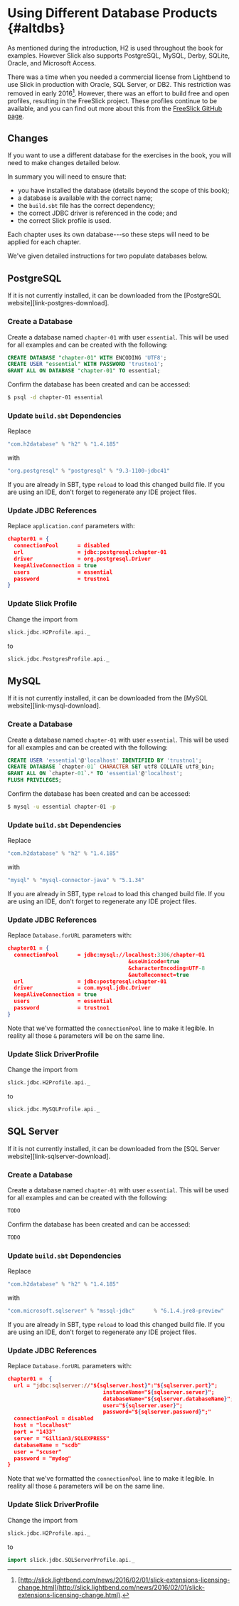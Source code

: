 # Using Different Database Products {#altdbs}

As mentioned during the introduction, H2 is used throughout the book for examples.
However Slick also supports PostgreSQL, MySQL, Derby, SQLite, Oracle, and Microsoft Access.

There was a time when you needed a commercial license from Lightbend to use Slick in production with Oracle, SQL Server, or DB2.
This restriction was removed in early 2016[^slick-blog-open].
However, there was an effort to build free and open profiles, resulting in the FreeSlick project.
These profiles continue to be available, and you can find out more about this from the [FreeSlick GitHub page](https://github.com/smootoo/freeslick).

[^slick-blog-open]: [http://slick.lightbend.com/news/2016/02/01/slick-extensions-licensing-change.html](http://slick.lightbend.com/news/2016/02/01/slick-extensions-licensing-change.html).

## Changes

If you want to use a different database for the exercises in the book,
you will need to make changes detailed below.

In summary you will need to ensure that:

 * you have installed the database (details beyond the scope of this book);
 * a database is available with the correct name;
 * the `build.sbt` file has the correct dependency;
 * the correct JDBC driver is referenced in the code; and
 * the correct Slick profile is used.

Each chapter uses its own database---so these steps will need to be applied for each chapter.

We've given detailed instructions for two populate databases below.

## PostgreSQL

If it is not currently installed, it can be downloaded from the [PostgreSQL website][link-postgres-download].

### Create a Database

Create a database named `chapter-01` with user `essential`. This will be used for all examples and can be created with the following:

~~~ sql
CREATE DATABASE "chapter-01" WITH ENCODING 'UTF8';
CREATE USER "essential" WITH PASSWORD 'trustno1';
GRANT ALL ON DATABASE "chapter-01" TO essential;
~~~

Confirm the database has been created and can be accessed:

~~~ bash
$ psql -d chapter-01 essential
~~~

### Update `build.sbt` Dependencies

Replace

~~~ scala
"com.h2database" % "h2" % "1.4.185"
~~~

with

~~~ scala
"org.postgresql" % "postgresql" % "9.3-1100-jdbc41"
~~~

If you are already in SBT, type `reload` to load this changed build file.
If you are using an IDE, don't forget to regenerate any IDE project files.

### Update JDBC References

Replace `application.conf` parameters with:

~~~ json
chapter01 = {
  connectionPool      = disabled
  url                 = jdbc:postgresql:chapter-01
  driver              = org.postgresql.Driver
  keepAliveConnection = true
  users               = essential
  password            = trustno1
}
~~~

### Update Slick Profile

Change the import from

```scala
slick.jdbc.H2Profile.api._
```

to

```scala
slick.jdbc.PostgresProfile.api._
```


## MySQL

If it is not currently installed, it can be downloaded from the [MySQL website][link-mysql-download].

### Create a Database

Create a database named `chapter-01` with user `essential`. This will be used for all examples and can be created with the following:

~~~ sql
CREATE USER 'essential'@'localhost' IDENTIFIED BY 'trustno1';
CREATE DATABASE `chapter-01` CHARACTER SET utf8 COLLATE utf8_bin;
GRANT ALL ON `chapter-01`.* TO 'essential'@'localhost';
FLUSH PRIVILEGES;
~~~

Confirm the database has been created and can be accessed:

~~~ bash
$ mysql -u essential chapter-01 -p
~~~

### Update `build.sbt` Dependencies

Replace

~~~ scala
"com.h2database" % "h2" % "1.4.185"
~~~

with

~~~ scala
"mysql" % "mysql-connector-java" % "5.1.34"
~~~

If you are already in SBT, type `reload` to load this changed build file.
If you are using an IDE, don't forget to regenerate any IDE project files.

### Update JDBC References

Replace `Database.forURL` parameters with:

~~~ json
chapter01 = {
  connectionPool      = jdbc:mysql://localhost:3306/chapter-01
                                      &useUnicode=true
                                      &characterEncoding=UTF-8
                                      &autoReconnect=true
  url                 = jdbc:postgresql:chapter-01
  driver              = com.mysql.jdbc.Driver
  keepAliveConnection = true
  users               = essential
  password            = trustno1
}
~~~

Note that we've formatted the `connectionPool` line to make it legible.
In reality all those `&` parameters will be on the same line.


### Update Slick DriverProfile

Change the import from

```scala
slick.jdbc.H2Profile.api._
```

to

```scala
slick.jdbc.MySQLProfile.api._
```

## SQL Server

If it is not currently installed, it can be downloaded from the [SQL Server website][link-sqlserver-download].

### Create a Database

Create a database named `chapter-01` with user `essential`. This will be used for all examples and can be created with the following:

~~~ sql
TODO
~~~

Confirm the database has been created and can be accessed:

~~~ bash
TODO
~~~

### Update `build.sbt` Dependencies

Replace

~~~ scala
"com.h2database" % "h2" % "1.4.185"
~~~

with

~~~ scala
"com.microsoft.sqlserver" % "mssql-jdbc"      % "6.1.4.jre8-preview"
~~~

If you are already in SBT, type `reload` to load this changed build file.
If you are using an IDE, don't forget to regenerate any IDE project files.

### Update JDBC References

Replace `Database.forURL` parameters with:

~~~ json
chapter01 =  {
  url = "jdbc:sqlserver://"${sqlserver.host}":"${sqlserver.port}";
                              instanceName="${sqlserver.server}";
                              databaseName="${sqlserver.databaseName}";
                              user="${sqlserver.user}";
                              password="${sqlserver.password}";"
  connectionPool = disabled
  host = "localhost"
  port = "1433"
  server = "Gillian3/SQLEXPRESS"
  databaseName = "scdb"
  user = "scuser"
  password = "mydog"
}
~~~

Note that we've formatted the `connectionPool` line to make it legible.
In reality all those `&` parameters will be on the same line.


### Update Slick DriverProfile

Change the import from

```scala
slick.jdbc.H2Profile.api._
```

to

```scala
import slick.jdbc.SQLServerProfile.api._
```

